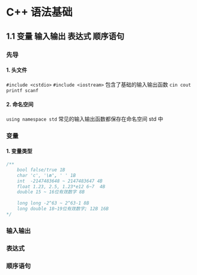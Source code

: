 # C++ 语法基础
## 1.1 变量 输入输出 表达式 顺序语句
### 先导
#### 1. 头文件
`#include <cstdio>`
`#include <iostream>`
包含了基础的输入输出函数 `cin cout printf scanf`
#### 2. 命名空间
`using namespace std`
常见的输入输出函数都保存在命名空间 std 中

### 变量
#### 1. 变量类型

```c
/**
    bool false/true 1B
    char 'c', '\n', ' ' 1B
    int  -2147483648 ~ 2147483647 4B
    float 1.23, 2.5, 1.23*e12 6~7  4B
    double 15 ~ 16位有效数字 8B
    
    long long -2^63 ~ 2^63-1 8B
    long double 18~19位有效数字; 12B 16B
*/ 
```


### 输入输出



### 表达式



### 顺序语句




